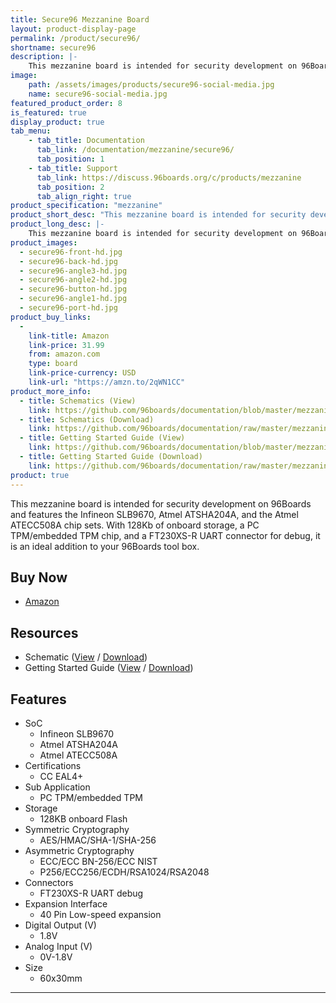 ```yaml
---
title: Secure96 Mezzanine Board
layout: product-display-page
permalink: /product/secure96/
shortname: secure96
description: |-
    This mezzanine board is intended for security development on 96Boards and features the Infineon SLB9670, Atmel ATSHA204A, and the Atmel ATECC508A chip sets.
image:
    path: /assets/images/products/secure96-social-media.jpg
    name: secure96-social-media.jpg
featured_product_order: 8
is_featured: true
display_product: true
tab_menu:
    - tab_title: Documentation
      tab_link: /documentation/mezzanine/secure96/
      tab_position: 1
    - tab_title: Support
      tab_link: https://discuss.96boards.org/c/products/mezzanine
      tab_position: 2
      tab_align_right: true
product_specification: "mezzanine"
product_short_desc: "This mezzanine board is intended for security development on 96Boards and features the Infineon SLB9670, Atmel ATSHA204A, and the Atmel ATECC508A chip sets."
product_long_desc: |-
    This mezzanine board is intended for security development on 96Boards and features the Infineon SLB9670, Atmel ATSHA204A, and the Atmel ATECC508A chip sets. With 128Kb of onboard storage, a PC TPM/embedded TPM chip, and a FT230XS-R UART connector for debug, it is an ideal addition to your 96Boards tool box.
product_images:
  - secure96-front-hd.jpg
  - secure96-back-hd.jpg
  - secure96-angle3-hd.jpg
  - secure96-angle2-hd.jpg
  - secure96-button-hd.jpg
  - secure96-angle1-hd.jpg
  - secure96-port-hd.jpg
product_buy_links:
  -
    link-title: Amazon
    link-price: 31.99
    from: amazon.com
    type: board
    link-price-currency: USD
    link-url: "https://amzn.to/2qWN1CC"
product_more_info:
  - title: Schematics (View)
    link: https://github.com/96boards/documentation/blob/master/mezzanine/secure96/files/secure96-schematics.pdf
  - title: Schematics (Download)
    link: https://github.com/96boards/documentation/raw/master/mezzanine/secure96/files/secure96-schematics.pdf
  - title: Getting Started Guide (View)
    link: https://github.com/96boards/documentation/blob/master/mezzanine/secure96/guides/secure96-guide.pdf
  - title: Getting Started Guide (Download)
    link: https://github.com/96boards/documentation/raw/master/mezzanine/secure96/guides/secure96-guide.pdf
product: true
---
```

This mezzanine board is intended for security development on 96Boards and features the Infineon SLB9670, Atmel ATSHA204A, and the Atmel ATECC508A chip sets. With 128Kb of onboard storage, a PC TPM/embedded TPM chip, and a FT230XS-R UART connector for debug, it is an ideal addition to your 96Boards tool box.

## Buy Now

- [Amazon](https://amzn.to/2qWN1CC)

## Resources

- Schematic ([View](https://github.com/96boards/documentation/blob/master/mezzanine/secure96/files/secure96-schematics.pdf) / [Download](https://github.com/96boards/documentation/raw/master/mezzanine/secure96/files/secure96-schematics.pdf))
- Getting Started Guide ([View](https://github.com/96boards/documentation/blob/master/mezzanine/secure96/guides/secure96-guide.pdf) / [Download](https://github.com/96boards/documentation/raw/master/mezzanine/secure96/guides/secure96-guide.pdf))

## Features

- SoC
   - Infineon SLB9670
   - Atmel ATSHA204A
   - Atmel ATECC508A
- Certifications
   - CC EAL4+
- Sub Application
   - PC TPM/embedded TPM
- Storage
   - 128KB onboard Flash
- Symmetric Cryptography
   - AES/HMAC/SHA-1/SHA-256
- Asymmetric Cryptography
   - ECC/ECC BN-256/ECC NIST
   - P256/ECC256/ECDH/RSA1024/RSA2048
- Connectors
   - FT230XS-R UART debug
- Expansion Interface
   - 40 Pin Low-speed expansion
- Digital Output (V)
   - 1.8V
- Analog Input (V)
   - 0V-1.8V
- Size
   - 60x30mm

***
